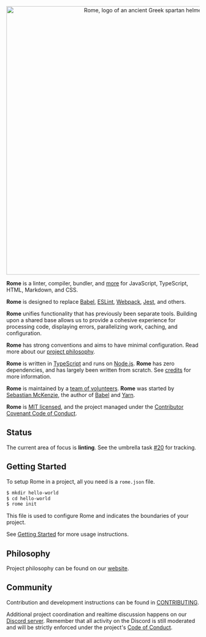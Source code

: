 <p align="center">
	<img alt="Rome, logo of an ancient Greek spartan helmet" src="https://github.com/romefrontend/rome/raw/main/assets/PNG/logo_transparent.png" width="700">
</p>

<!-- INTRO START -->

**Rome** is a linter, compiler, bundler, and [more](https://romefrontend.dev/#development-status) for JavaScript, TypeScript, HTML, Markdown, and CSS.

**Rome** is designed to replace [Babel](https://babeljs.io/), [ESLint](https://eslint.org/), [Webpack](https://webpack.js.org/), [Jest](https://jestjs.io/), and others.

**Rome** unifies functionality that has previously been separate tools. Building upon a shared base allows us to provide a cohesive experience for processing code, displaying errors, parallelizing work, caching, and configuration.

**Rome** has strong conventions and aims to have minimal configuration. Read more about our [project philosophy](https://romefrontend.dev/about#philosophy).

**Rome** is written in [TypeScript](https://www.typescriptlang.org/) and runs on [Node.js](https://nodejs.org/en/). **Rome** has zero dependencies, and has largely been written from scratch. See [credits](https://romefrontend.dev/credits) for more information.

**Rome** is maintained by a [team of volunteers](/about#eam). **Rome** was started by [Sebastian McKenzie](https://twitter.com/sebmck), the author of [Babel](https://babeljs.io/) and [Yarn](https://yarnpkg.com/).

**Rome** is [MIT licensed](LICENSE), and the project managed under the [Contributor Covenant Code of Conduct](github.com/romefrontend/rome/tree/main/CODE_OF_CONDUCT.md).

<!-- INTRO END -->

## Status

The current area of focus is **linting**. See the umbrella task [#20](https://github.com/romefrontend/rome/issues/20) for tracking.

## Getting Started

To setup Rome in a project, all you need is a `rome.json` file.

```bash
$ mkdir hello-world
$ cd hello-world
$ rome init
```

This file is used to configure Rome and indicates the boundaries of your project.

See [Getting Started](https://romefrontend.dev/docs/getting-started/) for more usage instructions.

## Philosophy

Project philosophy can be found on our [website](https://romefrontend.dev/about#philosophy).

## Community

Contribution and development instructions can be found in [CONTRIBUTING](./CONTRIBUTING.md).

Additional project coordination and realtime discussion happens on our [Discord server](https://discord.gg/9WxHa5d). Remember that all activity on the Discord is still moderated and will be strictly enforced under the project's [Code of Conduct](./CODE_OF_CONDUCT.md).
